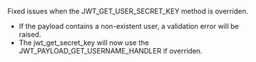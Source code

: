 Fixed issues when the JWT_GET_USER_SECRET_KEY method is overriden.
* If the payload contains a non-existent user, a validation error will be raised.
* The jwt_get_secret_key will now use the JWT_PAYLOAD_GET_USERNAME_HANDLER if overriden.